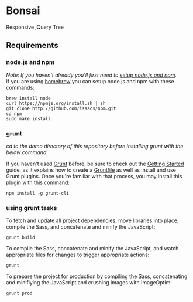 Bonsai
======

Responsive jQuery Tree

## Requirements
### node.js and npm
_Note: If you haven't already you'll first need to [setup node.js and npm](http://shapeshed.com/setting-up-nodejs-and-npm-on-mac-osx/)._  
If you are using [homebrew](http://github.com/mxcl/homebrew) you can setup node.js and npm with these commands:

    brew install node
    curl https://npmjs.org/install.sh | sh
    git clone http://github.com/isaacs/npm.git
    cd npm
    sudo make install

### grunt
_cd to the demo directory of this repository before installing grunt with the below command._

If you haven't used [Grunt](http://gruntjs.com/) before, be sure to check out the [Getting Started](http://gruntjs.com/getting-started) guide, as it explains how to create a [Gruntfile](http://gruntjs.com/sample-gruntfile) as well as install and use Grunt plugins. Once you're familiar with that process, you may install this plugin with this command:

	npm install -g grunt-cli

### using grunt tasks
To fetch and update all project dependencies, move libraries into place, compile the Sass, and concatenate and minify the JavaScript:

    grunt build

To compile the Sass, concatenate and minify the JavaScript, and watch appropriate files for changes to trigger appropriate actions:

    grunt
    
To prepare the project for production by compiling the Sass, concatenating and minifiying the JavaScript and crushing images with ImageOptim:

    grunt prod
    



